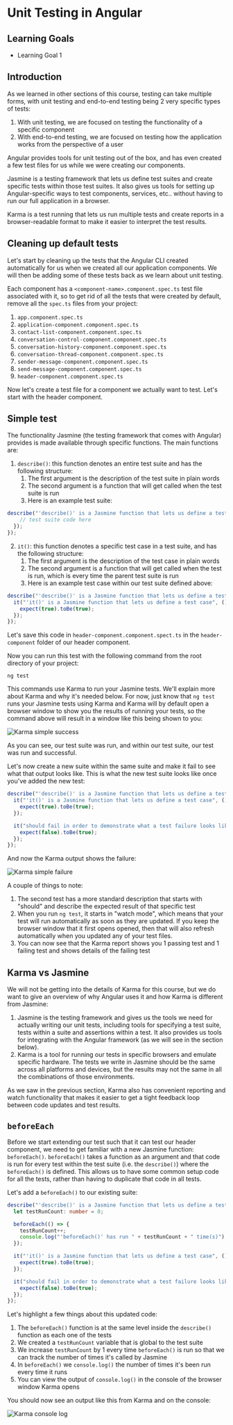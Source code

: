 # Unit Testing in Angular

## Learning Goals

- Learning Goal 1

## Introduction

As we learned in other sections of this course, testing can take multiple forms,
with unit testing and end-to-end testing being 2 very specific types of tests:

1. With unit testing, we are focused on testing the functionality of a specific
   component
2. With end-to-end testing, we are focused on testing how the application works
   from the perspective of a user

Angular provides tools for unit testing out of the box, and has even created a
few test files for us while we were creating our components.

Jasmine is a testing framework that lets us define test suites and create
specific tests within those test suites. It also gives us tools for setting up
Angular-specific ways to test components, services, etc.. without having to run
our full application in a browser.

Karma is a test running that lets us run multiple tests and create reports in a
browser-readable format to make it easier to interpret the test results.

## Cleaning up default tests

Let's start by cleaning up the tests that the Angular CLI created automatically
for us when we created all our application components. We will then be adding
some of these tests back as we learn about unit testing.

Each component has a `<component-name>.component.spec.ts` test file associated
with it, so to get rid of all the tests that were created by default, remove all
the `spec.ts` files from your project:

1. `app.component.spec.ts`
2. `application-component.component.spec.ts`
3. `contact-list-component.component.spec.ts`
4. `conversation-control-component.component.spec.ts`
5. `conversation-history-component.component.spec.ts`
6. `conversation-thread-component.component.spec.ts`
7. `sender-message-component.component.spec.ts`
8. `send-message-component.component.spec.ts`
9. `header-component.component.spec.ts`

Now let's create a test file for a component we actually want to test. Let's
start with the header component.

## Simple test

The functionality Jasmine (the testing framework that comes with Angular)
provides is made available through specific functions. The main functions are:

1. `describe()`: this function denotes an entire test suite and has the
   following structure:
   1. The first argument is the description of the test suite in plain words
   2. The second argument is a function that will get called when the test suite
      is run
   3. Here is an example test suite:

```typescript
describe("'describe()' is a Jasmine function that lets us define a test suite", () =>  {
    // test suite code here
  });
});
```

2. `it()`: this function denotes a specific test case in a test suite, and has
   the following structure:
   1. The first argument is the description of the test case in plain words
   2. The second argument is a function that will get called when the test is
      run, which is every time the parent test suite is run
   3. Here is an example test case within our test suite defined above:

```typescript
describe("'describe()' is a Jasmine function that lets us define a test suite", () => {
  it("'it()' is a Jasmine function that lets us define a test case", () => {
    expect(true).toBe(true);
  });
});
```

Let's save this code in `header-component.component.spect.ts` in the
`header-component` folder of our header component.

Now you can run this test with the following command from the root directory of
your project:

`ng test`

This commands use Karma to run your Jasmine tests. We'll explain more about
Karma and why it's needed below. For now, just know that `ng test` runs your
Jasmine tests using Karma and Karma will by default open a browser window to
show you the results of running your tests, so the command above will result in
a window like this being shown to you:

![Karma simple success](https://curriculum-content.s3.amazonaws.com/java-mod-8/ng-messaging-karma-simple.png)

As you can see, our test suite was run, and within our test suite, our test was
run and successful.

Let's now create a new suite within the same suite and make it fail to see what
that output looks like. This is what the new test suite looks like once you've
added the new test:

```typescript
describe("'describe()' is a Jasmine function that lets us define a test suite", () => {
  it("'it()' is a Jasmine function that lets us define a test case", () => {
    expect(true).toBe(true);
  });

  it("should fail in order to demonstrate what a test failure looks like in Karma", () => {
    expect(false).toBe(true);
  });
});
```

And now the Karma output shows the failure:

![Karma simple failure](https://curriculum-content.s3.amazonaws.com/java-mod-8/ng-messaging-karma-simple-failure.png)

A couple of things to note:

1. The second test has a more standard description that starts with "should" and
   describe the expected result of that specific test
2. When you run `ng test`, it starts in "watch mode", which means that your test
   will run automatically as soon as they are updated. If you keep the browser
   window that it first opens opened, then that will also refresh automatically
   when you updated any of your test files.
3. You can now see that the Karma report shows you 1 passing test and 1 failing
   test and shows details of the failing test

## Karma vs Jasmine

We will not be getting into the details of Karma for this course, but we do want
to give an overview of why Angular uses it and how Karma is different from
Jasmine:

1. Jasmine is the testing framework and gives us the tools we need for actually
   writing our unit tests, including tools for specifying a test suite, tests
   within a suite and assertions within a test. It also provides us tools for
   integrating with the Angular framework (as we will see in the section below).
2. Karma is a tool for running our tests in specific browsers and emulate
   specific hardware. The tests we write in Jasmine should be the same across
   all platforms and devices, but the results may not the same in all the
   combinations of those environments.

As we saw in the previous section, Karma also has convenient reporting and watch
functionality that makes it easier to get a tight feedback loop between code
updates and test results.

## `beforeEach`

Before we start extending our test such that it can test our header component,
we need to get familiar with a new Jasmine function: `beforeEach()`.
`beforeEach()` takes a function as an argument and that code is run for every
test within the test suite (i.e. the `describe()`) where the `beforeEach()` is
defined. This allows us to have some common setup code for all the tests, rather
than having to duplicate that code in all tests.

Let's add a `beforeEach()` to our existing suite:

```typescript
describe("'describe()' is a Jasmine function that lets us define a test suite", () => {
  let testRunCount: number = 0;

  beforeEach(() => {
    testRunCount++;
    console.log("'beforeEach()' has run " + testRunCount + " time(s)");
  });

  it("'it()' is a Jasmine function that lets us define a test case", () => {
    expect(true).toBe(true);
  });

  it("should fail in order to demonstrate what a test failure looks like in Karma", () => {
    expect(false).toBe(true);
  });
});
```

Let's highlight a few things about this updated code:

1. The `beforeEach()` function is at the same level inside the `describe()`
   function as each one of the tests
2. We created a `testRunCount` variable that is global to the test suite
3. We increase `testRunCount` by 1 every time `beforeEach()` is run so that we
   can track the number of times it's called by Jasmine
4. In `beforeEach()` we `console.log()` the number of times it's been run every
   time it runs
5. You can view the output of `console.log()` in the console of the browser
   window Karma opens

You should now see an output like this from Karma and on the console:

![Karma console log](https://curriculum-content.s3.amazonaws.com/java-mod-8/ng-messaging-karma-console-log.png)
